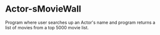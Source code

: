 # Actor-sMovieWall
Program where user searches up an Actor's name and program returns a list of movies from a top 5000 movie list.
